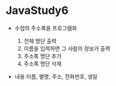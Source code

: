 # JavaStudy6

- 수첩의 주소록을 프로그램화
	1) 전체 명단 출력
	2) 이름을 입력하면 그 사람의 정보가 출력
	3) 주소록 명단 추가
	4) 주소록 명단 삭제

- 내용
	이름, 별명, 주소, 전화번호, 생일 
	
	